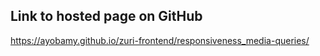 ## Link to hosted page on GitHub

 https://ayobamy.github.io/zuri-frontend/responsiveness_media-queries/

